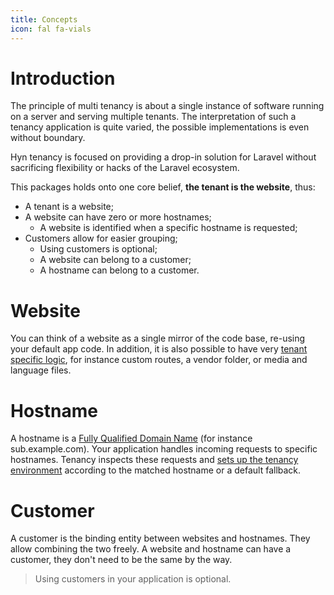 ```yaml
---
title: Concepts
icon: fal fa-vials
---
```


# Introduction

The principle of multi tenancy is about a single instance of software running
on a server and serving multiple tenants. The interpretation of such a tenancy
application is quite varied, the possible implementations is even without
boundary.

Hyn tenancy is focused on providing a drop-in solution for Laravel without
sacrificing flexibility or hacks of the Laravel ecosystem.

This packages holds onto one core belief, **the tenant is the website**, thus:

- A tenant is a website;
- A website can have zero or more hostnames;
    - A website is identified when a specific hostname is requested;
- Customers allow for easier grouping;
    - Using customers is optional;
    - A website can belong to a customer;
    - A hostname can belong to a customer.

# Website

You can think of a website as a single mirror of the code base, re-using your default
app code. In addition, it is also possible to have very [tenant specific logic][directory-structure],
for instance custom routes, a vendor folder, or media and language files.

# Hostname

A hostname is a [Fully Qualified Domain Name][fqdn] (for instance sub.example.com).
Your application handles incoming requests to specific hostnames. Tenancy inspects
these requests and [sets up the tenancy environment][identification] according to the
matched hostname or a default fallback.

# Customer

A customer is the binding entity between websites and hostnames. They allow combining
the two freely. A website and hostname can have a customer, they don't need to be
the same by the way.

> Using customers in your application is optional.

[directory-structure]: structure
[fqdn]: https://www.godaddy.com/garage/industry/tech-svcs/it/whats-a-fully-qualified-domain-name-fqdn-and-whats-it-good-for/
[identification]: identification
